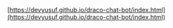 [https://devyusuf.github.io/draco-chat-bot/index.html](https://devyusuf.github.io/draco-chat-bot/index.html)


